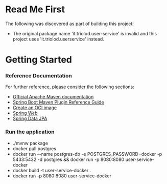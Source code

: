 # Read Me First
The following was discovered as part of building this project:

* The original package name 'it.triolod.user-service' is invalid and this project uses 'it.triolod.userservice' instead.

# Getting Started


### Reference Documentation
For further reference, please consider the following sections:

* [Official Apache Maven documentation](https://maven.apache.org/guides/index.html)
* [Spring Boot Maven Plugin Reference Guide](https://docs.spring.io/spring-boot/docs/2.7.4/maven-plugin/reference/html/)
* [Create an OCI image](https://docs.spring.io/spring-boot/docs/2.7.4/maven-plugin/reference/html/#build-image)
* [Spring Web](https://docs.spring.io/spring-boot/docs/2.7.4/reference/htmlsingle/#web)
* [Spring Data JPA](https://docs.spring.io/spring-boot/docs/2.7.4/reference/htmlsingle/#data.sql.jpa-and-spring-data)

### Run the application

* ./mvnw package
* docker pull postgres
* docker run --name postgres-db -e POSTGRES_PASSWORD=docker -p 5433:5432 -d postgres && docker run -p 8080:8080 user-service-docker
* docker build -t user-service-docker .
* docker run -p 8080:8080 user-service-docker

